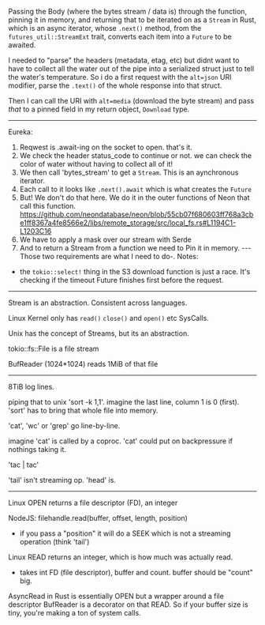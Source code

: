 Passing the Body (where the bytes stream / data is) through the function, pinning it in memory, and returning that
to be iterated on as a `Stream` in Rust, which is an async iterator, whose `.next()` method, from the `futures_util::StreamExt` trait,
converts each item into a `Future` to be awaited.

I needed to "parse" the headers (metadata, etag, etc) but didnt want to have to collect all the water out of the pipe into a serialized struct
just to tell the water's temperature. So i do a first request with the `alt=json` URI modifier, parse the `.text()` of the whole response into that struct.

Then I can call the URI with `alt=media` (download the byte stream) and pass _that_ to a pinned field in my return object, `Download` type.

---

 Eureka:
 1. Reqwest is .await-ing on the socket to open. that's it.
 2. We check the header status_code to continue or not. we can check the color of water
    without having to collect all of it!
 3. We then call 'bytes_stream' to get a `Stream`. This is an aynchronous iterator.
 4. Each call to it looks like `.next().await` which is what creates the `Future`
 5. But! We don't do that here. We do it in the outer functions of Neon that call this
    function.
    https://github.com/neondatabase/neon/blob/55cb07f680603ff768a3cbe1ff8367a4fe8566e2/libs/remote_storage/src/local_fs.rs#L1194C1-L1203C16
 6. We have to apply a mask over our stream with Serde
 7. And to return a Stream from a function we need to Pin it in memory.
 --- Those two requirements are what I need to do-.
 Notes:
 - the `tokio::select!` thing in the S3 download function is just a race. It's checking
   if the timeout Future finishes first before the request.

---

Stream is an abstraction. Consistent across languages.

Linux Kernel only has `read()` `close()` and `open()` etc SysCalls.

Unix has the concept of Streams, but its an abstraction.

tokio::fs::File is a file stream

BufReader (1024*1024) reads 1MiB of that file

---

8TiB log lines.

piping that to unix 'sort -k 1,1'. imagine the last line, column 1 is 0 (first).
'sort' has to bring that whole file into memory. 

'cat', 'wc' or 'grep' go line-by-line.

imagine 'cat' is called by a coproc.
'cat' could put on backpressure if nothings taking it.

'tac | tac'

'tail' isn't streaming op.
'head' is.

---

Linux OPEN returns a file descriptor (FD), an integer

NodeJS:
filehandle.read(buffer, offset, length, position)
- if you pass a "position" it will do a SEEK which is not a streaming operation (think 'tail')

Linux READ returns an integer, which is how much was actually read.
- takes int FD (file descriptor), buffer and count. buffer should be "count" big.

AsyncRead in Rust is essentially OPEN but a wrapper around a file descriptor
BufReader is a decorator on that READ. 
So if your buffer size is tiny, you're making a ton of system calls.








